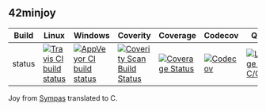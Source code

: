 42minjoy
--------

Build|Linux|Windows|Coverity|Coverage|Codecov|Quality|Goto
---|---|---|---|---|---|---|---
status|[![Travis CI build status](https://travis-ci.org/Wodan58/42minjoy.svg?branch=master)](https://travis-ci.org/Wodan58/42minjoy)|[![AppVeyor CI build status](https://ci.appveyor.com/api/projects/status/github/Wodan58/42minjoy?branch=master&svg=true)](https://ci.appveyor.com/project/Wodan58/42minjoy)|[![Coverity Scan Build Status](https://img.shields.io/coverity/scan/14611.svg)](https://scan.coverity.com/projects/wodan58-42minjoy)|[![Coverage Status](https://coveralls.io/repos/github/Wodan58/42minjoy/badge.svg?branch=master)](https://coveralls.io/github/Wodan58/42minjoy?branch=master)|[![Codecov](https://codecov.io/gh/Wodan58/42minjoy/branch/master/graph/badge.svg)](https://codecov.io/gh/Wodan58/42minjoy)|[![Language grade: C/C++](https://img.shields.io/lgtm/grade/cpp/g/Wodan58/42minjoy.svg?logo=lgtm&logoWith=18)](https://lgtm.com/projects/g/Wodan58/42minjoy/context:cpp)|[![goto counter](https://img.shields.io/github/search/Wodan58/42minjoy/goto.svg)](https://github.com/Wodan58/42minjoy/search?q=goto)

Joy from [Sympas](https://github.com/nickelsworth/sympas/blob/master/text/18-minijoy.org) translated to C.

